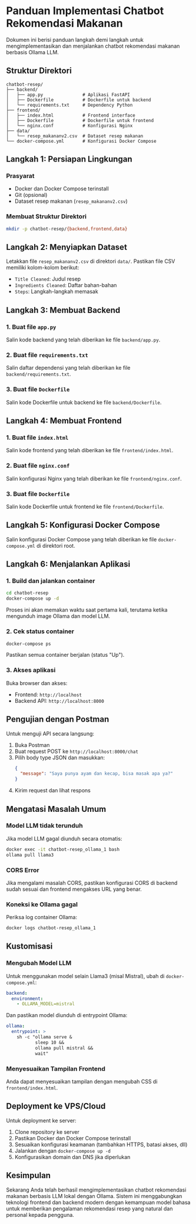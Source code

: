 # Panduan Implementasi Chatbot Rekomendasi Makanan

Dokumen ini berisi panduan langkah demi langkah untuk mengimplementasikan dan menjalankan chatbot rekomendasi makanan berbasis Ollama LLM.

## Struktur Direktori

```
chatbot-resep/
├── backend/
│   ├── app.py               # Aplikasi FastAPI
│   ├── Dockerfile           # Dockerfile untuk backend
│   └── requirements.txt     # Dependency Python
├── frontend/
│   ├── index.html           # Frontend interface
│   ├── Dockerfile           # Dockerfile untuk frontend
│   └── nginx.conf           # Konfigurasi Nginx
├── data/
│   └── resep_makananv2.csv  # Dataset resep makanan
└── docker-compose.yml       # Konfigurasi Docker Compose
```

## Langkah 1: Persiapan Lingkungan

### Prasyarat
- Docker dan Docker Compose terinstall
- Git (opsional)
- Dataset resep makanan (`resep_makananv2.csv`)

### Membuat Struktur Direktori

```bash
mkdir -p chatbot-resep/{backend,frontend,data}
```

## Langkah 2: Menyiapkan Dataset

Letakkan file `resep_makananv2.csv` di direktori `data/`. Pastikan file CSV memiliki kolom-kolom berikut:
- `Title Cleaned`: Judul resep
- `Ingredients Cleaned`: Daftar bahan-bahan
- `Steps`: Langkah-langkah memasak

## Langkah 3: Membuat Backend

### 1. Buat file `app.py`

Salin kode backend yang telah diberikan ke file `backend/app.py`.

### 2. Buat file `requirements.txt`

Salin daftar dependensi yang telah diberikan ke file `backend/requirements.txt`.

### 3. Buat file `Dockerfile`

Salin kode Dockerfile untuk backend ke file `backend/Dockerfile`.

## Langkah 4: Membuat Frontend

### 1. Buat file `index.html`

Salin kode frontend yang telah diberikan ke file `frontend/index.html`.

### 2. Buat file `nginx.conf`

Salin konfigurasi Nginx yang telah diberikan ke file `frontend/nginx.conf`.

### 3. Buat file `Dockerfile`

Salin kode Dockerfile untuk frontend ke file `frontend/Dockerfile`.

## Langkah 5: Konfigurasi Docker Compose

Salin konfigurasi Docker Compose yang telah diberikan ke file `docker-compose.yml` di direktori root.

## Langkah 6: Menjalankan Aplikasi

### 1. Build dan jalankan container

```bash
cd chatbot-resep
docker-compose up -d
```

Proses ini akan memakan waktu saat pertama kali, terutama ketika mengunduh image Ollama dan model LLM.

### 2. Cek status container

```bash
docker-compose ps
```

Pastikan semua container berjalan (status "Up").

### 3. Akses aplikasi

Buka browser dan akses:
- Frontend: `http://localhost`
- Backend API: `http://localhost:8000`

## Pengujian dengan Postman

Untuk menguji API secara langsung:

1. Buka Postman
2. Buat request POST ke `http://localhost:8000/chat`
3. Pilih body type JSON dan masukkan:
   ```json
   {
     "message": "Saya punya ayam dan kecap, bisa masak apa ya?"
   }
   ```
4. Kirim request dan lihat respons

## Mengatasi Masalah Umum

### Model LLM tidak terunduh

Jika model LLM gagal diunduh secara otomatis:

```bash
docker exec -it chatbot-resep_ollama_1 bash
ollama pull llama3
```

### CORS Error

Jika mengalami masalah CORS, pastikan konfigurasi CORS di backend sudah sesuai dan frontend mengakses URL yang benar.

### Koneksi ke Ollama gagal

Periksa log container Ollama:

```bash
docker logs chatbot-resep_ollama_1
```

## Kustomisasi

### Mengubah Model LLM

Untuk menggunakan model selain Llama3 (misal Mistral), ubah di `docker-compose.yml`:

```yaml
backend:
  environment:
    - OLLAMA_MODEL=mistral
```

Dan pastikan model diunduh di entrypoint Ollama:

```yaml
ollama:
  entrypoint: >
    sh -c "ollama serve &
           sleep 10 &&
           ollama pull mistral &&
           wait"
```

### Menyesuaikan Tampilan Frontend

Anda dapat menyesuaikan tampilan dengan mengubah CSS di `frontend/index.html`.

## Deployment ke VPS/Cloud

Untuk deployment ke server:

1. Clone repository ke server
2. Pastikan Docker dan Docker Compose terinstall
3. Sesuaikan konfigurasi keamanan (tambahkan HTTPS, batasi akses, dll)
4. Jalankan dengan `docker-compose up -d`
5. Konfigurasikan domain dan DNS jika diperlukan

## Kesimpulan

Sekarang Anda telah berhasil mengimplementasikan chatbot rekomendasi makanan berbasis LLM lokal dengan Ollama. Sistem ini menggabungkan teknologi frontend dan backend modern dengan kemampuan model bahasa untuk memberikan pengalaman rekomendasi resep yang natural dan personal kepada pengguna.
